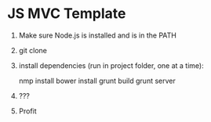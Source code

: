 JS MVC Template
=================

1. Make sure Node.js is installed and is in the PATH

2. git clone

3. install dependencies (run in project folder, one at a time):

	nmp install
	bower install
	grunt build
	grunt server

4. ???

5. Profit